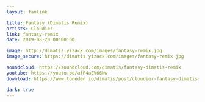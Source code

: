 ```yaml
---
layout: fanlink

title: Fantasy (Dimatis Remix)
artists: Cloudier
link: fantasy-remix
date: 2019-08-20 00:00:00

image: http://dimatis.yizack.com/images/fantasy-remix.jpg
image_secure: https://dimatis.yizack.com/images/fantasy-remix.jpg

soundcloud: https://soundcloud.com/dimatis/fantasy-dimatis-remix
youtube: https://youtu.be/afP4aEV66Nw
download: https://www.toneden.io/dimatis/post/cloudier-fantasy-dimatis-remix

dark: true
---
```


